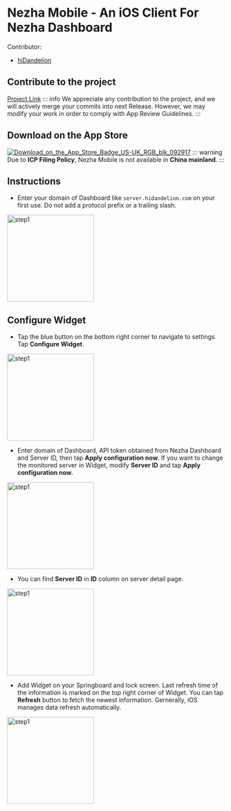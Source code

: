# Nezha Mobile - An iOS Client For Nezha Dashboard
Contributor:
+ [hiDandelion](https://github.com/hiDandelion)

## Contribute to the project
[Project Link](https://github.com/hiDandelion/Nezha-Mobile)
::: info
We appreciate any contribution to the project, and we will actively merge your commits into next Release. However, we may modify your work in order to comply with App Review Guidelines.
:::

## Download on the App Store
[![Download_on_the_App_Store_Badge_US-UK_RGB_blk_092917](/images/case6/Download_on_the_App_Store_Badge_US-UK_RGB_blk_092917.svg)](https://apps.apple.com/us/app/nezha-mobile/id6596729064)
::: warning
Due to **ICP Filing Policy**, Nezha Mobile is not available in **China mainland**.
:::

## Instructions
+ Enter your domain of Dashboard like `server.hidandelion.com` on your first use. Do not add a protocol prefix or a trailing slash.
<img src="/images/case6/1_en_US.png" alt="step1" width="200"/>

## Configure Widget
+ Tap the blue button on the bottom right corner to navigate to settings. Tap **Configure Widget**.
<img src="/images/case6/2_en_US.png" alt="step1" width="200"/>

+ Enter domain of Dashboard, API token obtained from Nezha Dashboard and Server ID, then tap **Apply configuration now**. If you want to change the monitored server in Widget, modify **Server ID** and tap **Apply configuration now**.
<img src="/images/case6/3_en_US.png" alt="step1" width="200"/>

+ You can find **Server ID** in **ID** column on server detail page.
<img src="/images/case6/4_en_US.png" alt="step1" width="200"/>

+ Add Widget on your Springboard and lock screen. Last refresh time of the information is marked on the top right corner of Widget. You can tap **Refresh** button to fetch the newest information. Gernerally, iOS manages data refresh automatically.
<img src="/images/case6/5_en_US.png" alt="step1" width="200"/>

